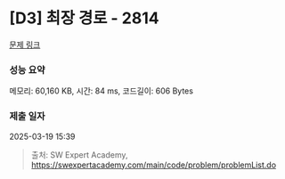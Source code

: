 # [D3] 최장 경로 - 2814 

[문제 링크](https://swexpertacademy.com/main/code/problem/problemDetail.do?contestProbId=AV7GOPPaAeMDFAXB) 

### 성능 요약

메모리: 60,160 KB, 시간: 84 ms, 코드길이: 606 Bytes

### 제출 일자

2025-03-19 15:39



> 출처: SW Expert Academy, https://swexpertacademy.com/main/code/problem/problemList.do